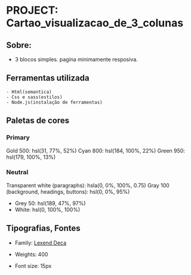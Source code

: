 # PROJECT: Cartao_visualizacao_de_3_colunas #

## Sobre: 

- 3 blocos simples. pagina minimamente resposiva. 

## Ferramentas utilizada

    - Html(semantica)
    - Css e sass(estilos)
    - Node.js(instalação de ferramentas)


## Paletas de cores

### Primary

Gold 500: hsl(31, 77%, 52%)
Cyan 800: hsl(184, 100%, 22%)
Green 950: hsl(179, 100%, 13%)

### Neutral

Transparent white (paragraphs): hsla(0, 0%, 100%, 0.75)
Gray 100 (background, headings, buttons): hsl(0, 0%, 95%)                          
- Grey 50: hsl(189, 47%, 97%)
- White: hsl(0, 100%, 100%)


## Tipografias, Fontes  

- Family: [Lexend Deca](https://fonts.google.com/specimen/Lexend+Deca)
- Weights: 400

- Font size: 15px
